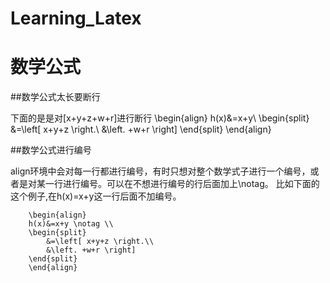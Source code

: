 Learning_Latex
==============

# 数学公式

##数学公式太长要断行

下面的是是对[x+y+z+w+r]进行断行
        \begin{align}
        h(x)&=x+y\\
        \begin{split}
            &=\left[ x+y+z \right.\\
            &\left. +w+r \right]
        \end{split}
        \end{align}

##数学公式进行编号

align环境中会对每一行都进行编号，有时只想对整个数学式子进行一个编号，或者是对某一行进行编号。可以在不想进行编号的行后面加上\notag。
比如下面的这个例子,在h(x)=x+y这一行后面不加编号。

        \begin{align}
        h(x)&=x+y \notag \\
        \begin{split}
            &=\left[ x+y+z \right.\\
            &\left. +w+r \right]
        \end{split}
        \end{align}

